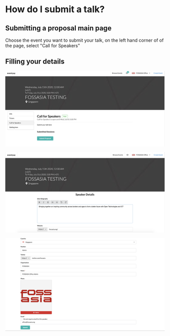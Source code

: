 
# How do I submit a talk? 


## Submitting a proposal main page


Choose the event you want to submit your talk, on the left hand corner of of the page, select "Call for Speakers"


## Filling your details


![Overview page](/event-setup/images/How-to-submit-your-talk-main-page.png)


![Overview page](/event-setup/images/Speaker-details-1.png)


![Overview page](/event-setup/images/Speaker-details-2.png)

